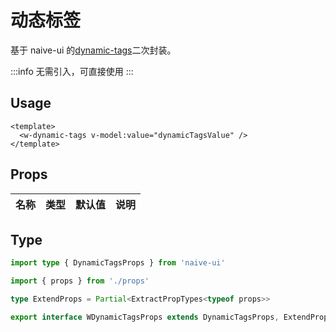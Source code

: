 # 动态标签

基于 naive-ui 的[dynamic-tags](https://www.naiveui.com/zh-CN/os-theme/components/dynamic-tags)二次封装。

:::info
无需引入，可直接使用
:::

## Usage

```vue
<template>
  <w-dynamic-tags v-model:value="dynamicTagsValue" />
</template>
```

## Props

| 名称 | 类型 | 默认值 | 说明 |
| ---- | ---- | ------ | ---- |

## Type

```ts
import type { DynamicTagsProps } from 'naive-ui'

import { props } from './props'

type ExtendProps = Partial<ExtractPropTypes<typeof props>>

export interface WDynamicTagsProps extends DynamicTagsProps, ExtendProps {}
```

